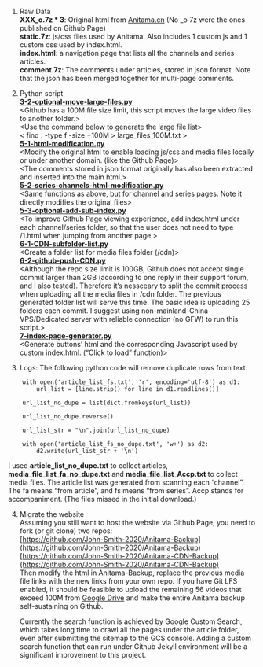 1.  Raw Data  
    **XXX_o.7z * 3**: Original html from [Anitama.cn](http://Anitama.cn) (No _o 7z were the ones published on Github Page)  
    **static.7z**: js/css files used by Anitama. Also includes 1 custom js and 1 custom css used by index.html.  
    **index.html**: a navigation page that lists all the channels and series articles.  
    **comment.7z**: The comments under articles, stored in json format. Note that the json has been merged together for multi-page comments.

2.  Python script  
    **[3-2-optional-move-large-files.py](http://3-2-optional-move-large-files.py)**  
    <Github has a 100M file size limit, this script moves the large video files to another folder.>  
    \<Use the command below to generate the large file list>  
    < find . -type f -size +100M > large_files_100M.txt >  
    **[5-1-html-modification.py](http://5-1-html-modification.py)**  
    <Modify the original html to enable loading js/css and media files locally or under another domain. (like the Github Page)>  
    \<The comments stored in json format originally has also been extracted and inserted into the main html.>  
    **[5-2-series-channels-html-modification.py](http://5-2-series-channels-html-modification.py)**  
    <Same functions as above, but for channel and series pages. Note it directly modifies the original files>  
    **[5-3-optional-add-sub-index.py](http://5-3-optional-add-sub-index.py)**  
    <To improve Github Page viewing experience, add index.html under each channel/series folder, so that the user does not need to type /1.html when jumping from another page.>  
    **[6-1-CDN-subfolder-list.py](http://6-1-CDN-subfolder-list.py)**  
    <Create a folder list for media files folder (/cdn)>  
    **[6-2-github-push-CDN.py](http://6-2-github-push-CDN.py)**  
    <Although the repo size limit is 100GB, Github does not accept single commit larger than 2GB (according to one reply in their support forum, and I also tested). Therefore it’s nessceary to split the commit process when uploading all the media files in /cdn folder. The previous generated folder list will serve this time. The basic idea is uploading 25 folders each commit. I suggest using non-mainland-China VPS/Dedicated server with reliable connection (no GFW) to run this script.>  
    **[7-index-page-generator.py](http://7-index-page-generator.py)**  
    <Generate buttons’ html and the corresponding Javascript used by custom index.html. (“Click to load” function)>

3.  Logs:
    The following python code will remove duplicate rows from text.

```
    with open('article_list_fs.txt', 'r', encoding='utf-8') as d1:
        url_list = [line.strip() for line in d1.readlines()]

    url_list_no_dupe = list(dict.fromkeys(url_list))

    url_list_no_dupe.reverse()

    url_list_str = "\n".join(url_list_no_dupe)

    with open('article_list_fs_no_dupe.txt', 'w+') as d2:
        d2.write(url_list_str + '\n')
```

I used **article_list_no_dupe.txt** to collect articles, **media_file_list_fa_no_dupe.txt** and **media_file_list_Accp.txt** to collect media files. The article list was generated from scanning each “channel”. The fa means “from article”, and fs means “from series”. Accp stands for accompaniment. (The files missed in the initial download.)

4.  Migrate the website  
    Assuming you still want to host the website via Github Page, you need to fork (or git clone) two repos:  
    [https://github.com/John-Smith-2020/Anitama-Backup](https://github.com/John-Smith-2020/Anitama-Backup)  
    [https://github.com/John-Smith-2020/Anitama-CDN-Backup](https://github.com/John-Smith-2020/Anitama-CDN-Backup)  
    Then modify the html in Anitama-Backup, replace the previous media file links with the new links from your own repo. If you have Git LFS enabled, it should be feasible to upload the remaining 56 videos that exceed 100M from [Google Drive](https://drive.google.com/drive/folders/1Ong9-Ad5cAhhYa3-W1hXZ643TfARb-dN?usp=sharing) and make the entire Anitama backup self-sustaining on Github.  
    
    Currently the search function is achieved by Google Custom Search, which takes long time to crawl all the pages under the article folder, even after submitting the sitemap to the GCS console. Adding a custom search function that can run under Github Jekyll environment will be a significant improvement to this project.
